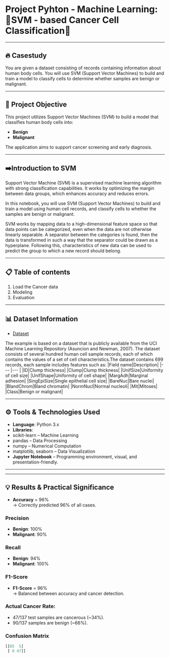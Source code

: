 # Project Pyhton - Machine Learning: 🧬SVM - based Cancer Cell Classification🧬

---
## 🔥 Casestudy

You are given a dataset consisting of records containing information about human body cells. You will use SVM (Support Vector Machines) to build and train a model to classify cells to determine whether samples are benign or malignant.

--- 

## 📌 Project Objective  
This project utilizes Support Vector Machines (SVM) to build a model that classifies human body cells into:

- **Benign**  
- **Malignant**  

The application aims to support cancer screening and early diagnosis.

---

## ➡️Introduction to SVM  

Support Vector Machine (SVM) is a supervised machine learning algorithm with strong classification capabilities. It works by optimizing the margin between data groups, which enhances accuracy and reduces errors.

In this notebook, you will use SVM (Support Vector Machines) to build and train a model using human cell records, and classify cells to whether the samples are benign or malignant.

SVM works by mapping data to a high-dimensional feature space so that data points can be categorized, even when the data are not otherwise linearly separable. A separator between the categories is found, then the data is transformed in such a way that the separator could be drawn as a hyperplane. Following this, characteristics of new data can be used to predict the group to which a new record should belong.

---
## 📋 Table of contents

1. Load the Cancer data
2. Modeling
3. Evaluation

---
## 📊 Dataset Information  

- <a href= "https://github.com/TrieuTuanVi/SVM_ALGORITHM/blob/main/knn_data.csv">Dataset</a>

The example is based on a dataset that is publicly available from the UCI Machine Learning Repository (Asuncion and Newman, 2007). The dataset consists of several hundred human cell sample records, each of which contains the values of a set of cell characteristics.The dataset contains 699 records, each sample includes features such as:
|Field name|Description|
|--- |--- |
|ID|Clump thickness|
|Clump|Clump thickness|
|UnifSize|Uniformity of cell size|
|UnifShape|Uniformity of cell shape|
|MargAdh|Marginal adhesion|
|SingEpiSize|Single epithelial cell size|
|BareNuc|Bare nuclei|
|BlandChrom|Bland chromatin|
|NormNucl|Normal nucleoli|
|Mit|Mitoses|
|Class|Benign or malignant|

---

## ⚙️ Tools & Technologies Used  

-  **Language**: Python 3.x  
-  **Libraries**:
  - scikit-learn – Machine Learning
  - pandas – Data Processing
  - numpy – Numerical Computation
  - matplotlib, seaborn – Data Visualization
-  **Jupyter Notebook** – Programming environment, visual, and presentation-friendly.

---



---

## 💡 Results & Practical Significance  
- **Accuracy** = 96%  
  → Correctly predicted 96% of all cases.

### Precision  
- **Benign**: 100%  
- **Malignant**: 90%

### Recall  
- **Benign**: 94%  
- **Malignant**: 100%

### F1-Score  
- **F1-Score** = 96%  
  → Balanced between accuracy and cancer detection.

### Actual Cancer Rate:  
- 47/137 test samples are cancerous (~34%).  
- 90/137 samples are benign (~66%).

### Confusion Matrix  
```python
[[85  5]  
 [ 0 47]]

